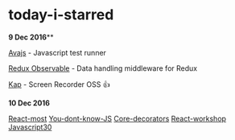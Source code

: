 # today-i-starred

**9 Dec 2016****

[Avajs](https://github.com/avajs/ava) - Javascript test runner

[Redux Observable](https://github.com/redux-observable/redux-observable) - Data handling middleware for Redux 

[Kap](https://github.com/wulkano/kap) - Screen Recorder OSS :+1:

**10 Dec 2016**

[React-most](https://github.com/reactive-react/react-most)
[You-dont-know-JS](https://github.com/getify/You-Dont-Know-JS)
[Core-decorators](https://github.com/jayphelps/core-decorators.js)
[React-workshop](https://github.com/mzabriskie/react-workshop)
[Javascript30](https://github.com/wesbos/JavaScript30)
